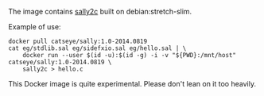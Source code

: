 The image contains [sally2c](https://catseye.tc/node/Sally) built on debian:stretch-slim.

Example of use:

    docker pull catseye/sally:1.0-2014.0819
    cat eg/stdlib.sal eg/sidefxio.sal eg/hello.sal | \
        docker run --user $(id -u):$(id -g) -i -v "${PWD}:/mnt/host" catseye/sally:1.0-2014.0819 \
        sally2c > hello.c

This Docker image is quite experimental. Please don't lean on it too heavily.
